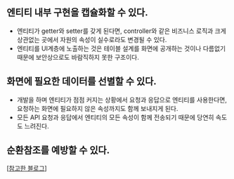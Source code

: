 ## 엔티티 내부 구현을 캡슐화할 수 있다.
- 엔티티가 getter와 setter를 갖게 된다면, controller와 같은 비즈니스 로직과 크게 상관없는 곳에서 자원의 속성이 실수로라도 변경될 수 있다.
- 엔티티를 UI계층에 노출하는 것은 테이블 설계를 화면에 공개하는 것이나 다름없기 때문에 보안상으로도 바람직하지 못한 구조이다.
## 화면에 필요한 데이터를 선별할 수 있다.
- 개발을 하며 엔티티가 점점 커지는 상황에서 요청과 응답으로 엔티티를 사용한다면, 요청하는 화면에 필요하지 않은 속성까지도 함께 보내지게 된다.
- 모든 API 요청과 응답에서 엔티티의 모든 속성이 함께 전송되기 때문에 당연히 속도도 느려진다.
## 순환참조를 예방할 수 있다.


\[[참고한 블로그](https://tecoble.techcourse.co.kr/post/2020-08-31-dto-vs-entity/)]
